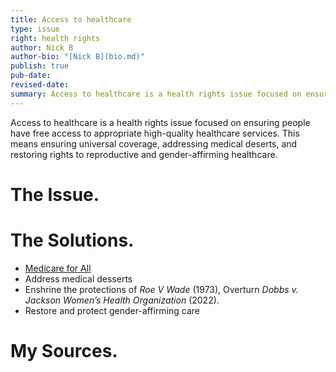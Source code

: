 ```yaml
---
title: Access to healthcare
type: issue
right: health rights
author: Nick B
author-bio: "[Nick B](bio.md)"
publish: true
pub-date:
revised-date:
summary: Access to healthcare is a health rights issue focused on ensuring people have free access to appropriate high-quality healthcare services. This means ensuring universal coverage, addressing medical deserts, and restoring rights to reproductive and gender-affirming healthcare.
---
```

Access to healthcare is a health rights issue focused on ensuring people have free access to appropriate high-quality healthcare services. This means ensuring universal coverage, addressing medical deserts, and restoring rights to reproductive and gender-affirming healthcare.

# The Issue. 

# The Solutions.

- [Medicare for All](medicare-for-all.md)
- Address medical desserts
- Enshrine the protections of _Roe V Wade_ (1973), Overturn _Dobbs v. Jackson Women’s Health Organization_ (2022).
- Restore and protect gender-affirming care

# My Sources.
